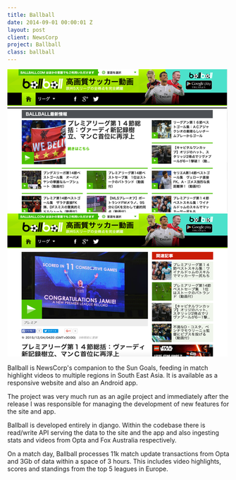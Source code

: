 ```yaml
---
title: Ballball
date: 2014-09-01 00:00:01 Z
layout: post
client: NewsCorp
project: Ballball
class: ballball
---
```


<div class="some-images">
    <div class='left'><img src="/img/ballball-1.png"></div>
    <div class='right'><img src="/img/ballball-2.png"></div>
</div>

<p>Ballball is NewsCorp's companion to the Sun Goals, feeding in match highlight videos
to multiple regions in South East Asia. It is available as a responsive website and also
an Android app.</p>

<p>The project was very much run as an agile project and immediately after
the release I was responsible for managing the development of new features for the
site and app.</p>

<p>Ballball is developed entirely in django. Within the codebase there is read/write API
serving the data to the site and the app and also ingesting stats and videos from Opta
and Fox Australia respectively.</p>

<p>On a match day, Ballball processes 11k match update transactions
from Opta and 3Gb of data within a space of 3 hours. This includes video
highlights, scores and standings from the top 5 leagues in Europe.</p>
